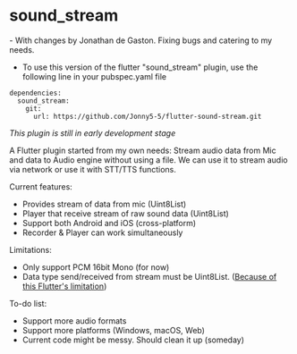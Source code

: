 # sound_stream

\- With changes by Jonathan de Gaston.  Fixing bugs and catering to my needs.

* To use this version of the flutter "sound_stream" plugin, use the following line in your pubspec.yaml file
```
dependencies:
  sound_stream:
    git:
      url: https://github.com/Jonny5-5/flutter-sound-stream.git
```

_This plugin is still in early development stage_

A Flutter plugin started from my own needs: Stream audio data from Mic and data to Audio engine without using a file. We can use it to stream audio via network or use it with STT/TTS functions.

Current features:

* Provides stream of data from mic (Uint8List)
* Player that receive stream of raw sound data (Uint8List)
* Support both Android and iOS (cross-platform)
* Recorder & Player can work simultaneously

Limitations:
* Only support PCM 16bit Mono (for now)
* Data type send/received from stream must be Uint8List. ([Because of this Flutter's limitation](https://flutter.dev/docs/development/platform-integration/platform-channels?tab=ios-channel-swift-tab#codec))

To-do list:
* Support more audio formats
* Support more platforms (Windows, macOS, Web)
* Current code might be messy. Should clean it up (someday)
